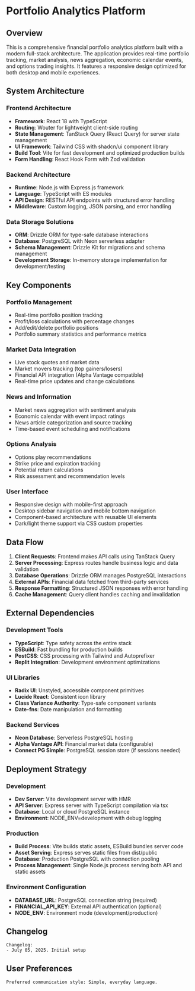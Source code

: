 # Portfolio Analytics Platform

## Overview

This is a comprehensive financial portfolio analytics platform built with a modern full-stack architecture. The application provides real-time portfolio tracking, market analysis, news aggregation, economic calendar events, and options trading insights. It features a responsive design optimized for both desktop and mobile experiences.

## System Architecture

### Frontend Architecture
- **Framework**: React 18 with TypeScript
- **Routing**: Wouter for lightweight client-side routing
- **State Management**: TanStack Query (React Query) for server state management
- **UI Framework**: Tailwind CSS with shadcn/ui component library
- **Build Tool**: Vite for fast development and optimized production builds
- **Form Handling**: React Hook Form with Zod validation

### Backend Architecture
- **Runtime**: Node.js with Express.js framework
- **Language**: TypeScript with ES modules
- **API Design**: RESTful API endpoints with structured error handling
- **Middleware**: Custom logging, JSON parsing, and error handling

### Data Storage Solutions
- **ORM**: Drizzle ORM for type-safe database interactions
- **Database**: PostgreSQL with Neon serverless adapter
- **Schema Management**: Drizzle Kit for migrations and schema management
- **Development Storage**: In-memory storage implementation for development/testing

## Key Components

### Portfolio Management
- Real-time portfolio position tracking
- Profit/loss calculations with percentage changes
- Add/edit/delete portfolio positions
- Portfolio summary statistics and performance metrics

### Market Data Integration
- Live stock quotes and market data
- Market movers tracking (top gainers/losers)
- Financial API integration (Alpha Vantage compatible)
- Real-time price updates and change calculations

### News and Information
- Market news aggregation with sentiment analysis
- Economic calendar with event impact ratings
- News article categorization and source tracking
- Time-based event scheduling and notifications

### Options Analysis
- Options play recommendations
- Strike price and expiration tracking
- Potential return calculations
- Risk assessment and recommendation levels

### User Interface
- Responsive design with mobile-first approach
- Desktop sidebar navigation and mobile bottom navigation
- Component-based architecture with reusable UI elements
- Dark/light theme support via CSS custom properties

## Data Flow

1. **Client Requests**: Frontend makes API calls using TanStack Query
2. **Server Processing**: Express routes handle business logic and data validation
3. **Database Operations**: Drizzle ORM manages PostgreSQL interactions
4. **External APIs**: Financial data fetched from third-party services
5. **Response Formatting**: Structured JSON responses with error handling
6. **Cache Management**: Query client handles caching and invalidation

## External Dependencies

### Development Tools
- **TypeScript**: Type safety across the entire stack
- **ESBuild**: Fast bundling for production builds
- **PostCSS**: CSS processing with Tailwind and Autoprefixer
- **Replit Integration**: Development environment optimizations

### UI Libraries
- **Radix UI**: Unstyled, accessible component primitives
- **Lucide React**: Consistent icon library
- **Class Variance Authority**: Type-safe component variants
- **Date-fns**: Date manipulation and formatting

### Backend Services
- **Neon Database**: Serverless PostgreSQL hosting
- **Alpha Vantage API**: Financial market data (configurable)
- **Connect PG Simple**: PostgreSQL session store (if sessions needed)

## Deployment Strategy

### Development
- **Dev Server**: Vite development server with HMR
- **API Server**: Express server with TypeScript compilation via tsx
- **Database**: Local or cloud PostgreSQL instance
- **Environment**: NODE_ENV=development with debug logging

### Production
- **Build Process**: Vite builds static assets, ESBuild bundles server code
- **Asset Serving**: Express serves static files from dist/public
- **Database**: Production PostgreSQL with connection pooling
- **Process Management**: Single Node.js process serving both API and static assets

### Environment Configuration
- **DATABASE_URL**: PostgreSQL connection string (required)
- **FINANCIAL_API_KEY**: External API authentication (optional)
- **NODE_ENV**: Environment mode (development/production)

## Changelog

```
Changelog:
- July 05, 2025. Initial setup
```

## User Preferences

```
Preferred communication style: Simple, everyday language.
```